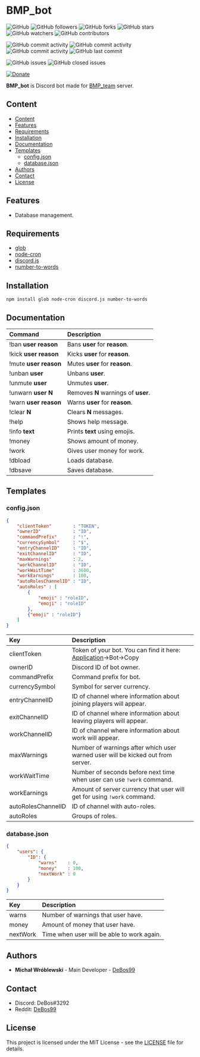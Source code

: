 # BMP_bot

![GitHub](https://img.shields.io/github/license/DeBos99/bmp_bot.svg?color=2020cc&labelColor=5050ff&style=for-the-badge)
![GitHub followers](https://img.shields.io/github/followers/DeBos99.svg?color=2020cc&labelColor=5050ff&style=for-the-badge)
![GitHub forks](https://img.shields.io/github/forks/DeBos99/bmp_bot.svg?color=2020cc&labelColor=5050ff&style=for-the-badge)
![GitHub stars](https://img.shields.io/github/stars/DeBos99/bmp_bot.svg?color=2020cc&labelColor=5050ff&style=for-the-badge)
![GitHub watchers](https://img.shields.io/github/watchers/DeBos99/bmp_bot.svg?color=2020cc&labelColor=5050ff&style=for-the-badge)
![GitHub contributors](https://img.shields.io/github/contributors/DeBos99/bmp_bot.svg?color=2020cc&labelColor=5050ff&style=for-the-badge)

![GitHub commit activity](https://img.shields.io/github/commit-activity/w/DeBos99/bmp_bot.svg?color=ffaa00&labelColor=ffaa30&style=for-the-badge)
![GitHub commit activity](https://img.shields.io/github/commit-activity/m/DeBos99/bmp_bot.svg?color=ffaa00&labelColor=ffaa30&style=for-the-badge)
![GitHub commit activity](https://img.shields.io/github/commit-activity/y/DeBos99/bmp_bot.svg?color=ffaa00&labelColor=ffaa30&style=for-the-badge)
![GitHub last commit](https://img.shields.io/github/last-commit/DeBos99/bmp_bot.svg?color=ffaa00&labelColor=ffaa30&style=for-the-badge)

![GitHub issues](https://img.shields.io/github/issues-raw/DeBos99/bmp_bot.svg?color=cc2020&labelColor=ff3030&style=for-the-badge)
![GitHub closed issues](https://img.shields.io/github/issues-closed-raw/DeBos99/bmp_bot.svg?color=10aa10&labelColor=30ff30&style=for-the-badge)

[![Donate](https://www.paypalobjects.com/en_US/i/btn/btn_donateCC_LG.gif)](https://www.paypal.com/cgi-bin/webscr?cmd=_s-xclick&hosted_button_id=NH8JV53DSVDMY)

**BMP_bot** is Discord bot made for [BMP_team](https://discord.gg/XsRgqzK) server.

## Content

- [Content](#content)
- [Features](#features)
- [Requirements](#requirements)
- [Installation](#installation)
- [Documentation](#documentation)
- [Templates](#templates)
  - [config.json](#configjson)
  - [database.json](#databasejson)
- [Authors](#authors)
- [Contact](#contact)
- [License](#license)

## Features

- Database management.

## Requirements

- [glob](https://www.npmjs.com/package/glob)
- [node-cron](https://www.npmjs.com/package/node-cron)
- [discord.js](https://www.npmjs.com/package/discord.js)
- [number-to-words](https://www.npmjs.com/package/number-to-words)

## Installation

`npm install glob node-cron discord.js number-to-words`

## Documentation

| Command                   | Description                         |
| :------------------------ | :---------------------------------- |
| !ban **user** **reason**  | Bans **user** for **reason**.       |
| !kick **user** **reason** | Kicks **user** for **reason**.      |
| !mute **user** **reason** | Mutes **user** for **reason**.      |
| !unban **user**           | Unbans **user**.                    |
| !unmute **user**          | Unmutes **user**.                   |
| !unwarn **user** **N**    | Removes **N** warnings of **user**. |
| !warn **user** **reason** | Warns **user** for **reason**.      |
| !clear **N**              | Clears **N** messages.              |
| !help                     | Shows help message.                 |
| !info **text**            | Prints **text** using emojis.       |
| !money                    | Shows amount of money.              |
| !work                     | Gives user money for work.          |
| !dbload                   | Loads database.                     |
| !dbsave                   | Saves database.                     |

## Templates

### config.json

```json
{
	"clientToken"        : "TOKEN",
	"ownerID"            : "ID",
	"commandPrefix"      : "!",
	"currencySymbol"     : "$",
	"entryChannelID"     : "ID",
	"exitChannelID"      : "ID",
	"maxWarnings"        : 2,
	"workChannelID"      : "ID",
	"workWaitTime"       : 3600,
	"workEarnings"       : 100,
	"autoRolesChannelID" : "ID",
	"autoRoles" : [
		{
			"emoji" : "roleID",
			"emoji" : "roleID"
		},
		{"emoji" : "roleID"}
	]
}
```

| Key                | Description                                                                                                        |
| :----------------- | :----------------------------------------------------------------------------------------------------------------- |
| clientToken        | Token of your bot. You can find it here: [Application](https://discordapp.com/developers/applications/)->Bot->Copy |
| ownerID            | Discord ID of bot owner.                                                                                           |
| commandPrefix      | Command prefix for bot.                                                                                            |
| currencySymbol     | Symbol for server currency.                                                                                        |
| entryChannelID     | ID of channel where information about joining players will appear.                                                 |
| exitChannelID      | ID of channel where information about leaving players will appear.                                                 |
| workChannelID      | ID of channel where information about work will appear.                                                            |
| maxWarnings        | Number of warnings after which user warned user will be kicked out from server.                                    |
| workWaitTime       | Number of seconds before next time when user can use `!work` command.                                              |
| workEarnings       | Amount of server currency that user will get for using `!work` command.                                            |
| autoRolesChannelID | ID of channel with auto-roles.                                                                                     |
| autoRoles          | Groups of roles.                                                                                                   |

### database.json

```json
{
    "users": {
        "ID": {
            "warns"    : 0,
            "money"    : 100,
			"nextWork" : 0
        }
	}
}
```

| Key      | Description                                |
| :------- | :----------------------------------------- |
| warns    | Number of warnings that user have.         |
| money    | Amount of money that user have.            |
| nextWork | Time when user will be able to work again. |

## Authors

* **Michał Wróblewski** - Main Developer - [DeBos99](https://github.com/DeBos99)

## Contact

* Discord: DeBos#3292
* Reddit: [DeBos99](https://www.reddit.com/user/DeBos99)

## License

This project is licensed under the MIT License - see the [LICENSE](LICENSE) file for details.
